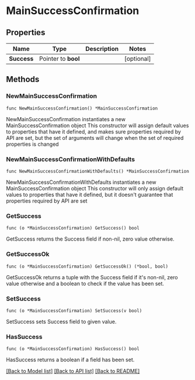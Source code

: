 # MainSuccessConfirmation

## Properties

Name | Type | Description | Notes
------------ | ------------- | ------------- | -------------
**Success** | Pointer to **bool** |  | [optional] 

## Methods

### NewMainSuccessConfirmation

`func NewMainSuccessConfirmation() *MainSuccessConfirmation`

NewMainSuccessConfirmation instantiates a new MainSuccessConfirmation object
This constructor will assign default values to properties that have it defined,
and makes sure properties required by API are set, but the set of arguments
will change when the set of required properties is changed

### NewMainSuccessConfirmationWithDefaults

`func NewMainSuccessConfirmationWithDefaults() *MainSuccessConfirmation`

NewMainSuccessConfirmationWithDefaults instantiates a new MainSuccessConfirmation object
This constructor will only assign default values to properties that have it defined,
but it doesn't guarantee that properties required by API are set

### GetSuccess

`func (o *MainSuccessConfirmation) GetSuccess() bool`

GetSuccess returns the Success field if non-nil, zero value otherwise.

### GetSuccessOk

`func (o *MainSuccessConfirmation) GetSuccessOk() (*bool, bool)`

GetSuccessOk returns a tuple with the Success field if it's non-nil, zero value otherwise
and a boolean to check if the value has been set.

### SetSuccess

`func (o *MainSuccessConfirmation) SetSuccess(v bool)`

SetSuccess sets Success field to given value.

### HasSuccess

`func (o *MainSuccessConfirmation) HasSuccess() bool`

HasSuccess returns a boolean if a field has been set.


[[Back to Model list]](../README.md#documentation-for-models) [[Back to API list]](../README.md#documentation-for-api-endpoints) [[Back to README]](../README.md)


